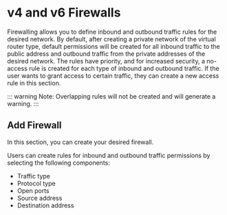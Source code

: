 # v4 and v6 Firewalls

Firewalling allows you to define inbound and outbound traffic rules for the desired network.
By default, after creating a private network of the virtual router type, default permissions will be created for all inbound traffic to the public address and outbound traffic from the private addresses of the desired network.
The rules have priority, and for increased security, a no-access rule is created for each type of inbound and outbound traffic. If the user wants to grant access to certain traffic, they can create a new access rule in this section.

::: warning Note:
Overlapping rules will not be created and will generate a warning.
:::


## Add Firewall
In this section, you can create your desired firewall.


<DarkModeImage
  dark-src="/images/guides/en/dark/networks/add-firewall.webp"
  light-src="/images/guides/en/light/networks/add-firewall.webp"
  alt="Create firewall"
/>

Users can create rules for inbound and outbound traffic permissions by selecting the following components:
- Traffic type
- Protocol type
- Open ports
- Source address
- Destination address

<DarkModeImage
  dark-src="/images/guides/en/dark/networks/firewall-entry.webp"
  light-src="/images/guides/en/light/networks/firewall-entry.webp"
  alt="Firewall entry"
/>
